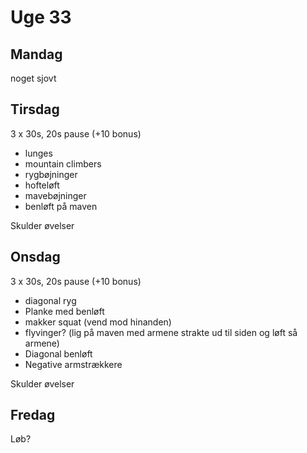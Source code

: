 # Uge 33
## Mandag
noget sjovt

## Tirsdag
3 x 30s, 20s pause (+10 bonus)
- lunges
- mountain climbers
- rygbøjninger
- hofteløft
- mavebøjninger
- benløft på maven

Skulder øvelser


## Onsdag


3 x 30s, 20s pause (+10 bonus)
- diagonal ryg
- Planke med benløft
- makker squat (vend mod hinanden)
- flyvinger? (lig på maven med armene strakte ud til siden og løft så armene)
- Diagonal benløft
- Negative armstrækkere

Skulder øvelser


## Fredag
Løb?
